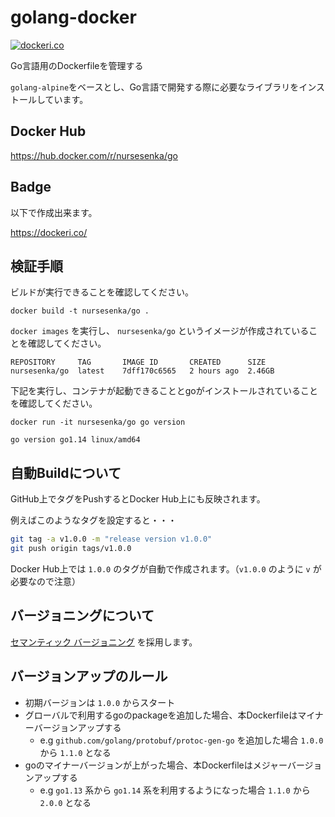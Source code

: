 # golang-docker
[![dockeri.co](https://dockeri.co/image/nursesenka/go)](https://hub.docker.com/r/nursesenka/go)

Go言語用のDockerfileを管理する

`golang-alpine`をベースとし、Go言語で開発する際に必要なライブラリをインストールしています。

## Docker Hub

https://hub.docker.com/r/nursesenka/go

## Badge
以下で作成出来ます。

https://dockeri.co/

## 検証手順

ビルドが実行できることを確認してください。

```
docker build -t nursesenka/go .
```

`docker images` を実行し、 `nursesenka/go` というイメージが作成されていることを確認してください。

```
REPOSITORY     TAG       IMAGE ID       CREATED      SIZE
nursesenka/go  latest    7dff170c6565   2 hours ago  2.46GB
```

下記を実行し、コンテナが起動できることとgoがインストールされていることを確認してください。

```
docker run -it nursesenka/go go version
```

```
go version go1.14 linux/amd64
```

## 自動Buildについて

GitHub上でタグをPushするとDocker Hub上にも反映されます。

例えばこのようなタグを設定すると・・・

```bash
git tag -a v1.0.0 -m "release version v1.0.0"
git push origin tags/v1.0.0
```

Docker Hub上では `1.0.0` のタグが自動で作成されます。（`v1.0.0` のように `v` が必要なので注意）

## バージョニングについて

[セマンティック バージョニング](https://semver.org/lang/ja/) を採用します。

## バージョンアップのルール

- 初期バージョンは `1.0.0` からスタート
- グローバルで利用するgoのpackageを追加した場合、本Dockerfileはマイナーバージョンアップする
  - e.g `github.com/golang/protobuf/protoc-gen-go` を追加した場合 `1.0.0` から `1.1.0` となる
- goのマイナーバージョンが上がった場合、本Dockerfileはメジャーバージョンアップする
  - e.g `go1.13` 系から `go1.14` 系を利用するようになった場合 `1.1.0` から `2.0.0` となる
